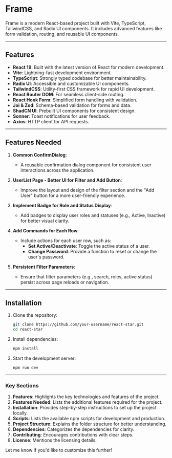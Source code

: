 # Frame

Frame is a modern React-based project built with Vite, TypeScript, TailwindCSS, and Radix UI components. It includes advanced features like form validation, routing, and reusable UI components.

---

## Features

- **React 19**: Built with the latest version of React for modern development.
- **Vite**: Lightning-fast development environment.
- **TypeScript**: Strongly typed codebase for better maintainability.
- **Radix UI**: Accessible and customizable UI components.
- **TailwindCSS**: Utility-first CSS framework for rapid UI development.
- **React Router DOM**: For seamless client-side routing.
- **React Hook Form**: Simplified form handling with validation.
- **Joi & Zod**: Schema-based validation for forms and data.
- **ShadCN UI**: Prebuilt UI components for consistent design.
- **Sonner**: Toast notifications for user feedback.
- **Axios**: HTTP client for API requests.

---

## Features Needed

1. **Common ConfirmDialog**:

   - A reusable confirmation dialog component for consistent user interactions across the application.

2. **UserList Page - Better UI for Filter and Add Button**:

   - Improve the layout and design of the filter section and the "Add User" button for a more user-friendly experience.

3. **Implement Badge for Role and Status Display**:

   - Add badges to display user roles and statuses (e.g., Active, Inactive) for better visual clarity.

4. **Add Commands for Each Row**:

   - Include actions for each user row, such as:
     - **Set Active/Deactivate**: Toggle the active status of a user.
     - **Change Password**: Provide a function to reset or change the user's password.

5. **Persistent Filter Parameters**:
   - Ensure that filter parameters (e.g., search, roles, active status) persist across page reloads or navigation.

---

## Installation

1. Clone the repository:

   ```bash
   git clone https://github.com/your-username/react-star.git
   cd react-star
   ```

2. Install dependencies:

   ```bash
   npm install
   ```

3. Start the development server:

   ```bash
   npm run dev
   ```

---

### Key Sections

1. **Features**: Highlights the key technologies and features of the project.
2. **Features Needed**: Lists the additional features required for the project.
3. **Installation**: Provides step-by-step instructions to set up the project locally.
4. **Scripts**: Lists the available npm scripts for development and production.
5. **Project Structure**: Explains the folder structure for better understanding.
6. **Dependencies**: Categorizes the dependencies for clarity.
7. **Contributing**: Encourages contributions with clear steps.
8. **License**: Mentions the licensing details.

Let me know if you'd like to customize this further!
